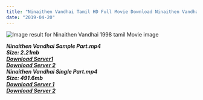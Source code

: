 ```yaml
---
title: "Ninaithen Vandhai Tamil HD Full Movie Download Ninaithen Vandhai Tamil HD Movie Download"
date: "2019-04-20"
---
```


![Image result for Ninaithen Vandhai 1998 tamil Movie image](https://upload.wikimedia.org/wikipedia/en/thumb/2/20/Ninaithen_Vandhai_poster.jpg/220px-Ninaithen_Vandhai_poster.jpg)

**_Ninaithen Vandhai Sample Part.mp4_**  
**_Size: 2.21mb_**  
**_[Download Server1](http://b6.wetransfer.vip/files/{001906e6a029aa7b73d4a7534ffe44de21d3d443868dbd2fabdf209edab59abd}20Actor{001906e6a029aa7b73d4a7534ffe44de21d3d443868dbd2fabdf209edab59abd}20Hits{001906e6a029aa7b73d4a7534ffe44de21d3d443868dbd2fabdf209edab59abd}20Collection/Vijay{001906e6a029aa7b73d4a7534ffe44de21d3d443868dbd2fabdf209edab59abd}20{001906e6a029aa7b73d4a7534ffe44de21d3d443868dbd2fabdf209edab59abd}20Movies{001906e6a029aa7b73d4a7534ffe44de21d3d443868dbd2fabdf209edab59abd}20Collection/Ninaithen{001906e6a029aa7b73d4a7534ffe44de21d3d443868dbd2fabdf209edab59abd}20Vandhai{001906e6a029aa7b73d4a7534ffe44de21d3d443868dbd2fabdf209edab59abd}20(1998)/Ninaithen{001906e6a029aa7b73d4a7534ffe44de21d3d443868dbd2fabdf209edab59abd}20Vandhai{001906e6a029aa7b73d4a7534ffe44de21d3d443868dbd2fabdf209edab59abd}20Mp4{001906e6a029aa7b73d4a7534ffe44de21d3d443868dbd2fabdf209edab59abd}20HD/Ninaithen{001906e6a029aa7b73d4a7534ffe44de21d3d443868dbd2fabdf209edab59abd}20Vandhai{001906e6a029aa7b73d4a7534ffe44de21d3d443868dbd2fabdf209edab59abd}20HD{001906e6a029aa7b73d4a7534ffe44de21d3d443868dbd2fabdf209edab59abd}20Sample.mp4)_**  
**_[Download Server 2](http://b6.wetransfer.vip/files/{001906e6a029aa7b73d4a7534ffe44de21d3d443868dbd2fabdf209edab59abd}20Actor{001906e6a029aa7b73d4a7534ffe44de21d3d443868dbd2fabdf209edab59abd}20Hits{001906e6a029aa7b73d4a7534ffe44de21d3d443868dbd2fabdf209edab59abd}20Collection/Vijay{001906e6a029aa7b73d4a7534ffe44de21d3d443868dbd2fabdf209edab59abd}20{001906e6a029aa7b73d4a7534ffe44de21d3d443868dbd2fabdf209edab59abd}20Movies{001906e6a029aa7b73d4a7534ffe44de21d3d443868dbd2fabdf209edab59abd}20Collection/Ninaithen{001906e6a029aa7b73d4a7534ffe44de21d3d443868dbd2fabdf209edab59abd}20Vandhai{001906e6a029aa7b73d4a7534ffe44de21d3d443868dbd2fabdf209edab59abd}20(1998)/Ninaithen{001906e6a029aa7b73d4a7534ffe44de21d3d443868dbd2fabdf209edab59abd}20Vandhai{001906e6a029aa7b73d4a7534ffe44de21d3d443868dbd2fabdf209edab59abd}20Mp4{001906e6a029aa7b73d4a7534ffe44de21d3d443868dbd2fabdf209edab59abd}20HD/Ninaithen{001906e6a029aa7b73d4a7534ffe44de21d3d443868dbd2fabdf209edab59abd}20Vandhai{001906e6a029aa7b73d4a7534ffe44de21d3d443868dbd2fabdf209edab59abd}20HD{001906e6a029aa7b73d4a7534ffe44de21d3d443868dbd2fabdf209edab59abd}20Sample.mp4)_**  
**_Ninaithen Vandhai Single Part.mp4_**  
**_Size: 491.6mb_**  
**_[Download Server 1](http://b6.wetransfer.vip/files/{001906e6a029aa7b73d4a7534ffe44de21d3d443868dbd2fabdf209edab59abd}20Actor{001906e6a029aa7b73d4a7534ffe44de21d3d443868dbd2fabdf209edab59abd}20Hits{001906e6a029aa7b73d4a7534ffe44de21d3d443868dbd2fabdf209edab59abd}20Collection/Vijay{001906e6a029aa7b73d4a7534ffe44de21d3d443868dbd2fabdf209edab59abd}20{001906e6a029aa7b73d4a7534ffe44de21d3d443868dbd2fabdf209edab59abd}20Movies{001906e6a029aa7b73d4a7534ffe44de21d3d443868dbd2fabdf209edab59abd}20Collection/Ninaithen{001906e6a029aa7b73d4a7534ffe44de21d3d443868dbd2fabdf209edab59abd}20Vandhai{001906e6a029aa7b73d4a7534ffe44de21d3d443868dbd2fabdf209edab59abd}20(1998)/Ninaithen{001906e6a029aa7b73d4a7534ffe44de21d3d443868dbd2fabdf209edab59abd}20Vandhai{001906e6a029aa7b73d4a7534ffe44de21d3d443868dbd2fabdf209edab59abd}20Mp4{001906e6a029aa7b73d4a7534ffe44de21d3d443868dbd2fabdf209edab59abd}20HD/Ninaithen{001906e6a029aa7b73d4a7534ffe44de21d3d443868dbd2fabdf209edab59abd}20Vandhai{001906e6a029aa7b73d4a7534ffe44de21d3d443868dbd2fabdf209edab59abd}20HD.mp4)_**  
**_[Download Server 2](http://b6.wetransfer.vip/files/{001906e6a029aa7b73d4a7534ffe44de21d3d443868dbd2fabdf209edab59abd}20Actor{001906e6a029aa7b73d4a7534ffe44de21d3d443868dbd2fabdf209edab59abd}20Hits{001906e6a029aa7b73d4a7534ffe44de21d3d443868dbd2fabdf209edab59abd}20Collection/Vijay{001906e6a029aa7b73d4a7534ffe44de21d3d443868dbd2fabdf209edab59abd}20{001906e6a029aa7b73d4a7534ffe44de21d3d443868dbd2fabdf209edab59abd}20Movies{001906e6a029aa7b73d4a7534ffe44de21d3d443868dbd2fabdf209edab59abd}20Collection/Ninaithen{001906e6a029aa7b73d4a7534ffe44de21d3d443868dbd2fabdf209edab59abd}20Vandhai{001906e6a029aa7b73d4a7534ffe44de21d3d443868dbd2fabdf209edab59abd}20(1998)/Ninaithen{001906e6a029aa7b73d4a7534ffe44de21d3d443868dbd2fabdf209edab59abd}20Vandhai{001906e6a029aa7b73d4a7534ffe44de21d3d443868dbd2fabdf209edab59abd}20Mp4{001906e6a029aa7b73d4a7534ffe44de21d3d443868dbd2fabdf209edab59abd}20HD/Ninaithen{001906e6a029aa7b73d4a7534ffe44de21d3d443868dbd2fabdf209edab59abd}20Vandhai{001906e6a029aa7b73d4a7534ffe44de21d3d443868dbd2fabdf209edab59abd}20HD.mp4)_**
